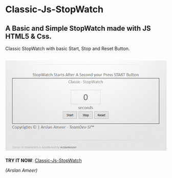 # Classic-Js-StopWatch
## A Basic and Simple StopWatch made with JS HTML5 &amp; Css.

Classic StopWatch with basic Start, Stop and Reset Button.

![](images/stopwatchdemo.PNG)
----------------------------------------------------------------
**TRY IT NOW**: [Classic-Js-StopWatch](https://arslanameer.github.io/Ui-Component-Classic-Js-StopWatch/)

_(Arslan Ameer)_
